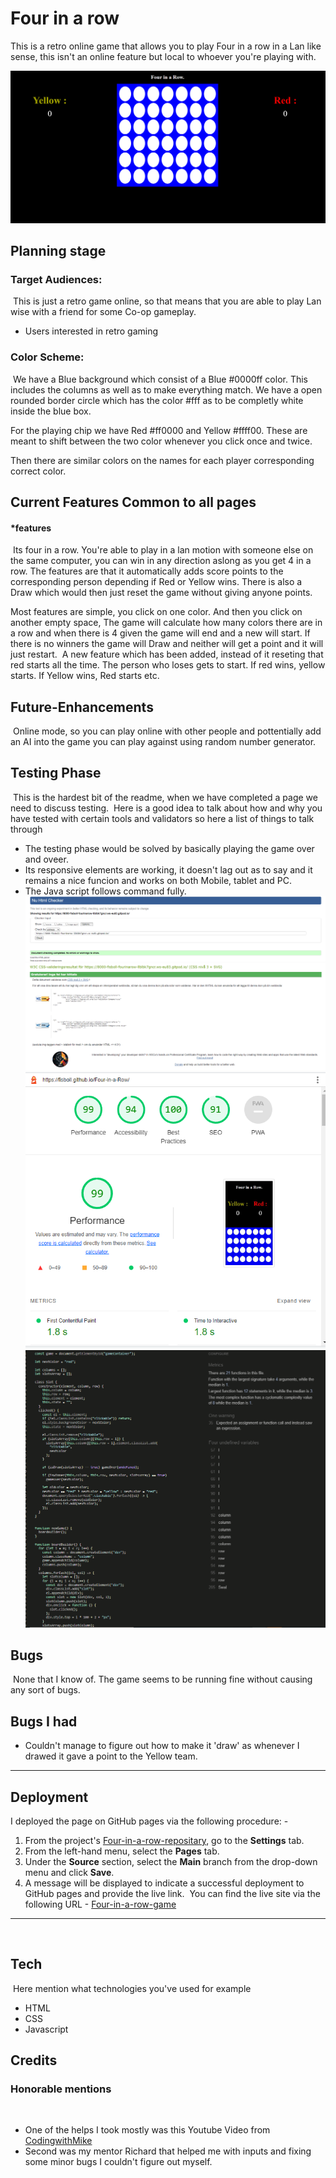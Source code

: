 # **Four in a row**

This is a retro online game that allows you to play Four in a row in a Lan like sense, this isn't an online feature but local to whoever you're playing with.

![Four-in-a-row](/assets/images/Gameboard.png)

## **Planning stage**
### **Target Audiences:**
​
This is just a retro game online, so that means that you are able to play Lan wise with a friend for some Co-op gameplay.
​
* Users interested in retro gaming 
​
### **Color Scheme:**
​
We have a Blue background which consist of a Blue #0000ff color. This includes the columns as well as to make everything match.
We have a open rounded border circle which has the color #fff as to be completly white inside the blue box.

For the playing chip we have Red #ff0000 and Yellow #ffff00. These are meant to shift between the two color whenever you click once and twice.

Then there are similar colors on the names for each player corresponding correct color.
​
​
## **Current Features Common to all pages**

#### *features
​
Its four in a row. You're able to play in a lan motion with someone else on the same computer, you can win in any direction aslong as you get 4 in a row. The features are that it automatically adds score points to the corresponding person depending if Red or Yellow wins. There is also a Draw which would then just reset the game without giving anyone points.

Most features are simple, you click on one color. And then you click on another empty space, The game will calculate how many colors there are in a row and when there is 4 given the game will end and a new will start. If there is no winners the game will Draw and neither will get a point and it will just restart.
​
A new feature which has been added, instead of it reseting that red starts all the time. The person who loses gets to start. If red wins, yellow starts. If Yellow wins, Red starts etc.

## **Future-Enhancements**
​
Online mode, so you can play online with other people and pottentially add an AI into the game you can play against using random number generator.
​
## **Testing Phase**
​
This is the hardest bit of the readme, when we have completed a page we need to discuss testing.
​
Here is a good idea to talk about how and why you have tested with certain tools and validators so here a list of things to talk through

* The testing phase would be solved by basically playing the game over and oveer.
​
* Its responsive elements are working, it doesn't lag out as to say and it remains a nice funcion and works on both Mobile, tablet and PC.
​
* The Java script follows command fully.
​
![Validator](/assets/images/HTML%20Validator.png)
![Jigsaw](/assets/images/CSS%20validator.png)
![Lighthouse](/assets/images/Light%20House%20Validator.png)
![Javascript](/assets/images/Javascript%20Validator.png)
​
​
## **Bugs**
​
None that I know of. The game seems to be running fine without causing any sort of bugs.

## **Bugs I had**

* Couldn't manage to figure out how to make it 'draw' as whenever I drawed it gave a point to the Yellow team. 
​
***
## **Deployment**
I deployed the page on GitHub pages via the following procedure: -
​
1. From the project's [Four-in-a-row-repositary](https://github.com/Fisboll/Four-in-a-Row), go to the **Settings** tab.
2. From the left-hand menu, select the **Pages** tab.
3. Under the **Source** section, select the **Main** branch from the drop-down menu and click **Save**.
4. A message will be displayed to indicate a successful deployment to GitHub pages and provide the live link.
​
You  can find the live site via the following URL - [Four-in-a-row-game](https://fisboll.github.io/Four-in-a-Row/)
***
​
## **Tech**
​
Here mention what technologies you've used for example
​
- HTML
- CSS
- Javascript
​
## **Credits**
### **Honorable mentions**
​
* One of the helps I took mostly was this Youtube Video from [CodingwithMike](https://www.youtube.com/watch?v=LRz6r8Q-Jvk&ab_channel=CodingWithMike)
* Second was my mentor Richard that helped me with inputs and fixing some minor bugs I couldn't figure out myself.